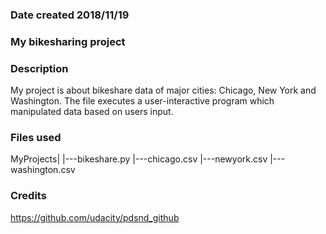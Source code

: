 ### Date created 2018/11/19


### My bikesharing project


### Description
My project is about bikeshare data of major cities: Chicago, New York and Washington. The file executes a user-interactive program which manipulated data based on users input.

### Files used
MyProjects|
          |---bikeshare.py
          |---chicago.csv
          |---newyork.csv
          |---washington.csv
### Credits
https://github.com/udacity/pdsnd_github
